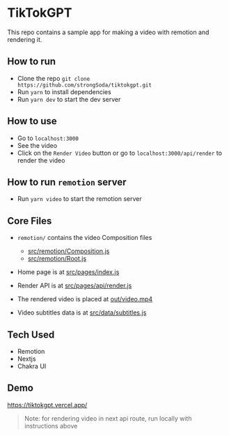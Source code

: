 # TikTokGPT

This repo contains a sample app for making a video with remotion and rendering it.

## How to run

- Clone the repo `git clone https://github.com/strongSoda/tiktokgpt.git`
- Run `yarn` to install dependencies
- Run `yarn dev` to start the dev server

## How to use

- Go to `localhost:3000`
- See the video
- Click on the `Render Video` button or go to `localhost:3000/api/render` to render the video

## How to run `remotion` server

- Run `yarn video` to start the remotion server

## Core Files

- `remotion/` contains the video Composition files 
    - [src/remotion/Composition.js](src/remotion/Composition.js)
    - [src/remotion/Root.js](src/remotion/Root.js)

- Home page is at [src/pages/index.js](src/pages/index.js)
- Render API is at [src/pages/api/render.js](src/pages/api/render.js)
- The rendered video is placed at [out/video.mp4](out/video.mp4)
- Video subtitles data is at [src/data/subtitles.js](src/data/subtitles.js)


## Tech Used

- Remotion
- Nextjs
- Chakra UI

## Demo

https://tiktokgpt.vercel.app/

> Note: for rendering video in next api route, run locally with instructions above


